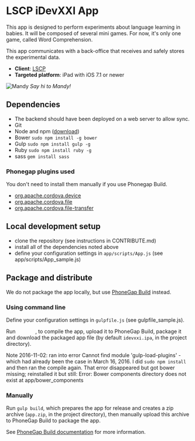 # LSCP iDevXXI App

This app is designed to perform experiments about language learning in babies. It will be composed of several mini games. For now, it's only one game, called Word Comprehension.

This app communicates with a back-office that receives and safely stores the experimental data.

* **Client**: [LSCP](http://www.lscp.net)
* **Targeted platform**: iPad with iOS 7.1 or newer

![Mandy](http://idevxxi.acristia.org/assets/mandy-hello-b3c05f337045d53c2c709f49598bcf43.png) *Say hi to Mandy!*

## Dependencies

* The backend should have been deployed on a web server to allow sync.
* Git
* Node and npm ([download](http://nodejs.org/download/))
* Bower `sudo npm install -g bower`
* Gulp `sudo npm install gulp -g` 
* Ruby `sudo npm install ruby -g`
* sass `gem install sass`


### Phonegap plugins used

You don't need to install them manually if you use Phonegap Build.

* [org.apache.cordova.device](https://build.phonegap.com/plugins/1178)
* [org.apache.cordova.file](https://build.phonegap.com/plugins/1164)
* [org.apache.cordova.file-transfer](https://build.phonegap.com/plugins/1177)

## Local development setup

* clone the repository (see instructions in CONTRIBUTE.md)
* install all of the dependencies noted above
* define your configuration settings in `app/scripts/App.js` (see app/scripts/App_sample.js) 

## Package and distribute

We do not package the app locally, but use [PhoneGap Build](http://build.phonegap.com) instead.

### Using command line

Define your configuration settings in `gulpfile.js` (see gulpfile_sample.js).

Run `		`, to compile the app, upload it to PhoneGap Build, package it and download the packaged app file (by default `idevxxi.ipa`, in the project directory).

Note 2016-11-02: ran into error Cannot find module 'gulp-load-plugins' - which had already been the case in March 16, 2016. I did `sudo npm install` and then ran the compile again. That error disappeared but got bower missing; reinstalled it but still:
Error: Bower components directory does not exist at app/bower_components

### Manually

Run `gulp build`, which prepares the app for release and creates a zip archive (`app.zip`, in the project directory), then manually upload this archive to PhoneGap Build to package the app.

See [PhoneGap Build documentation](http://docs.build.phonegap.com) for more information.
